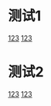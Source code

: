 # 测试1
<div>
<a href="https://github.com/F-linty/F-linty.github.io/issues/11">123</a>
<a href="https://github.com/F-linty/F-linty.github.io/issues/11">123</a>
</div>

# 测试2

<div>
<a href="https://github.com/F-linty/F-linty.github.io/issues/11">123</a>
<a href="https://github.com/F-linty/F-linty.github.io/issues/11">123</a>
</div>